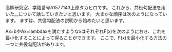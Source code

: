 高柳研究室、学籍番号A1577143上原タカヒロです。
これから、共役勾配法を用いた__について話していきたいと思います。
大まかな順序は次のようになっています。
まずは、共役勾配法の説明から始めたいと思います。

Ax=bやAx=lambdaxを満たすようなxはそれぞれF(x)を次のようにおき、これを最小化することによって得ることができます。
ここで、F(x)を最小化する方法の一つに共役勾配法があります。